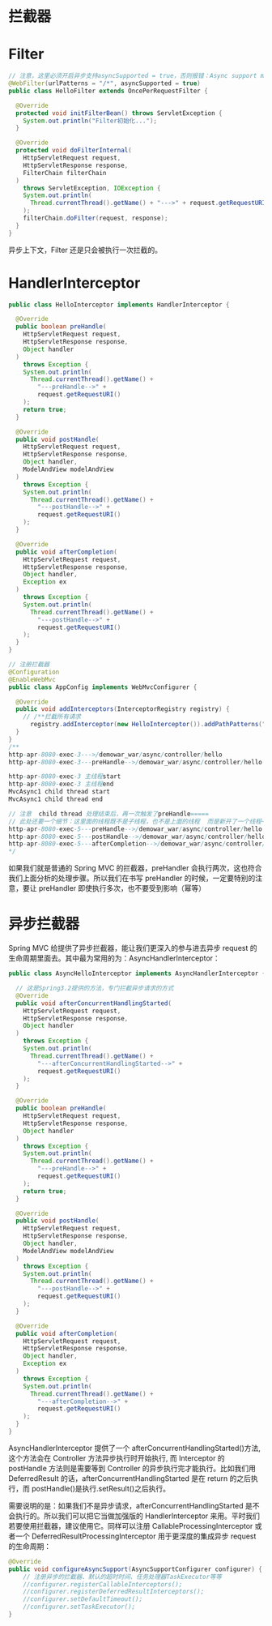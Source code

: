 # 拦截器

# Filter

```java
// 注意，这里必须开启异步支持asyncSupported = true，否则报错：Async support must be enabled on a servlet and for all filters involved in async request processing
@WebFilter(urlPatterns = "/*", asyncSupported = true)
public class HelloFilter extends OncePerRequestFilter {

  @Override
  protected void initFilterBean() throws ServletException {
    System.out.println("Filter初始化...");
  }

  @Override
  protected void doFilterInternal(
    HttpServletRequest request,
    HttpServletResponse response,
    FilterChain filterChain
  )
    throws ServletException, IOException {
    System.out.println(
      Thread.currentThread().getName() + "--->" + request.getRequestURI()
    );
    filterChain.doFilter(request, response);
  }
}
```

异步上下文，Filter 还是只会被执行一次拦截的。

# HandlerInterceptor

```java
public class HelloInterceptor implements HandlerInterceptor {

  @Override
  public boolean preHandle(
    HttpServletRequest request,
    HttpServletResponse response,
    Object handler
  )
    throws Exception {
    System.out.println(
      Thread.currentThread().getName() +
        "---preHandle-->" +
        request.getRequestURI()
    );
    return true;
  }

  @Override
  public void postHandle(
    HttpServletRequest request,
    HttpServletResponse response,
    Object handler,
    ModelAndView modelAndView
  )
    throws Exception {
    System.out.println(
      Thread.currentThread().getName() +
        "---postHandle-->" +
        request.getRequestURI()
    );
  }

  @Override
  public void afterCompletion(
    HttpServletRequest request,
    HttpServletResponse response,
    Object handler,
    Exception ex
  )
    throws Exception {
    System.out.println(
      Thread.currentThread().getName() +
        "---postHandle-->" +
        request.getRequestURI()
    );
  }
}

// 注册拦截器
@Configuration
@EnableWebMvc
public class AppConfig implements WebMvcConfigurer {

  @Override
  public void addInterceptors(InterceptorRegistry registry) {
    // /**拦截所有请求
      registry.addInterceptor(new HelloInterceptor()).addPathPatterns("/**");
  }
}
/**
http-apr-8080-exec-3--->/demowar_war/async/controller/hello
http-apr-8080-exec-3---preHandle-->/demowar_war/async/controller/hello

http-apr-8080-exec-3 主线程start
http-apr-8080-exec-3 主线程end
MvcAsync1 child thread start
MvcAsync1 child thread end

// 注意  child thread 处理结束后，再一次触发了preHandle=====
// 此处还要一个细节：这里面的线程既不是子线程，也不是上面的线程  而是新开了一个线程~~~
http-apr-8080-exec-5---preHandle-->/demowar_war/async/controller/hello
http-apr-8080-exec-5---postHandle-->/demowar_war/async/controller/hello
http-apr-8080-exec-5---afterCompletion-->/demowar_war/async/controller/hello
*/
```

如果我们就是普通的 Spring MVC 的拦截器，preHandler 会执行两次，这也符合我们上面分析的处理步骤。所以我们在书写 preHandler 的时候，一定要特别的注意，要让 preHandler 即使执行多次，也不要受到影响（幂等）

# 异步拦截器

Spring MVC 给提供了异步拦截器，能让我们更深入的参与进去异步 request 的生命周期里面去。其中最为常用的为：AsyncHandlerInterceptor：

```java
public class AsyncHelloInterceptor implements AsyncHandlerInterceptor {

  // 这是Spring3.2提供的方法，专门拦截异步请求的方式
  @Override
  public void afterConcurrentHandlingStarted(
    HttpServletRequest request,
    HttpServletResponse response,
    Object handler
  )
    throws Exception {
    System.out.println(
      Thread.currentThread().getName() +
        "---afterConcurrentHandlingStarted-->" +
        request.getRequestURI()
    );
  }

  @Override
  public boolean preHandle(
    HttpServletRequest request,
    HttpServletResponse response,
    Object handler
  )
    throws Exception {
    System.out.println(
      Thread.currentThread().getName() +
        "---preHandle-->" +
        request.getRequestURI()
    );
    return true;
  }

  @Override
  public void postHandle(
    HttpServletRequest request,
    HttpServletResponse response,
    Object handler,
    ModelAndView modelAndView
  )
    throws Exception {
    System.out.println(
      Thread.currentThread().getName() +
        "---postHandle-->" +
        request.getRequestURI()
    );
  }

  @Override
  public void afterCompletion(
    HttpServletRequest request,
    HttpServletResponse response,
    Object handler,
    Exception ex
  )
    throws Exception {
    System.out.println(
      Thread.currentThread().getName() +
        "---afterCompletion-->" +
        request.getRequestURI()
    );
  }
}
```

AsyncHandlerInterceptor 提供了一个 afterConcurrentHandlingStarted()方法, 这个方法会在 Controller 方法异步执行时开始执行, 而 Interceptor 的 postHandle 方法则是需要等到 Controller 的异步执行完才能执行。比如我们用 DeferredResult 的话，afterConcurrentHandlingStarted 是在 return 的之后执行，而 postHandle()是执行.setResult()之后执行。

需要说明的是：如果我们不是异步请求，afterConcurrentHandlingStarted 是不会执行的。所以我们可以把它当做加强版的 HandlerInterceptor 来用。平时我们若要使用拦截器，建议使用它。同样可以注册 CallableProcessingInterceptor 或者一个 DeferredResultProcessingInterceptor 用于更深度的集成异步 request 的生命周期：

```java
@Override
public void configureAsyncSupport(AsyncSupportConfigurer configurer) {
    // 注册异步的拦截器、默认的超时时间、任务处理器TaskExecutor等等
    //configurer.registerCallableInterceptors();
    //configurer.registerDeferredResultInterceptors();
    //configurer.setDefaultTimeout();
    //configurer.setTaskExecutor();
}
```
